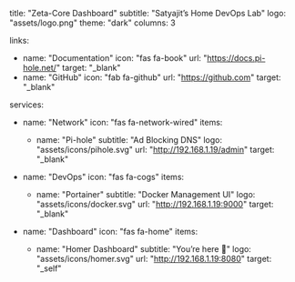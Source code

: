title: "Zeta-Core Dashboard"
subtitle: "Satyajit’s Home DevOps Lab"
logo: "assets/logo.png"
theme: "dark"
columns: 3

links:
  - name: "Documentation"
    icon: "fas fa-book"
    url: "https://docs.pi-hole.net/"
    target: "_blank"
  - name: "GitHub"
    icon: "fab fa-github"
    url: "https://github.com"
    target: "_blank"

services:
  - name: "Network"
    icon: "fas fa-network-wired"
    items:
      - name: "Pi-hole"
        subtitle: "Ad Blocking DNS"
        logo: "assets/icons/pihole.svg"
        url: "http://192.168.1.19/admin"
        target: "_blank"

  - name: "DevOps"
    icon: "fas fa-cogs"
    items:
      - name: "Portainer"
        subtitle: "Docker Management UI"
        logo: "assets/icons/docker.svg"
        url: "http://192.168.1.19:9000"
        target: "_blank"

  - name: "Dashboard"
    icon: "fas fa-home"
    items:
      - name: "Homer Dashboard"
        subtitle: "You’re here 👋"
        logo: "assets/icons/homer.svg"
        url: "http://192.168.1.19:8080"
        target: "_self"
